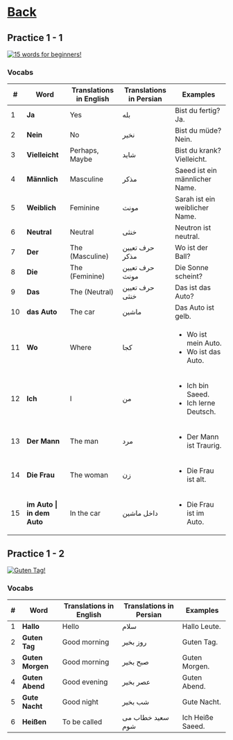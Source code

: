 # [Back](../a1/README.md)

## Practice 1 - 1

<a href="https://www.youtube.com/watch?v=gz9JbZcfnrk&list=PL5QyCnFPRx0GxaFjdAVkx7K9TfEklY4sg" target="_blank">
    <img src="http://i3.ytimg.com/vi/gz9JbZcfnrk/maxresdefault.jpg" 
    alt="15 words for beginners!"/></a>

### Vocabs
<table>
 <thead>
  <tr>
   <th>#</th>
   <th>Word</th>
   <th>Translations in English</th>
   <th>Translations in Persian</th>
   <th>Examples</th>
  </tr>
 </thead>
 <tbody>
  <tr>
   <td>1</td>
   <td><strong>Ja</strong></td>
   <td>Yes</td>
   <td>بله</td>
   <td>Bist du fertig? Ja.</td>
  </tr>
  <tr>
    <td>2</td>
    <td><strong>Nein</strong></td>
    <td>No</td>
    <td>نخیر</td>
    <td>Bist du müde? Nein.</td>
  </tr>
  <tr>
    <td>3</td>
    <td><strong>Vielleicht</strong></td>
    <td>Perhaps, Maybe</td>
    <td>شاید</td>
    <td>Bist du krank? Vielleicht.</td>
  </tr>
  <tr>
    <td>4</td>
    <td><strong>Männlich</strong></td>
    <td>Masculine</td>
    <td>مذکر</td>
    <td>Saeed ist ein männlicher Name.</td>
  </tr>
  <tr>
    <td>5</td>
    <td><strong>Weiblich</strong></td>
    <td>Feminine</td>
    <td>مونث</td>
    <td>Sarah ist ein weiblicher Name.</td>
  </tr>
  <tr>
    <td>6</td>
    <td><strong>Neutral</strong></td>
    <td>Neutral</td>
    <td>خنثی</td>
    <td>Neutron ist neutral.</td>
  </tr>
  <tr>
    <td>7</td>
    <td><strong>Der</strong></td>
    <td>The (Masculine)</td>
    <td>حرف تعیین مذکر</td>
    <td>Wo ist der Ball?</td>
  </tr>
  <tr>
    <td>8</td>
    <td><strong>Die</strong></td>
    <td>The (Feminine)</td>
    <td>حرف تعیین مونث</td>
    <td>Die Sonne scheint?</td>
  </tr>
  <tr>
    <td>9</td>
    <td><strong>Das</strong></td>
    <td>The (Neutral)</td>
    <td>حرف تعیین خنثی</td>
    <td>Das ist das Auto?</td>
  </tr>
  <tr>
    <td>10</td>
    <td><strong>das Auto</strong></td>
    <td>The car</td>
    <td>ماشین</td>
    <td>Das Auto ist gelb.</td>
  </tr>
  <tr>
    <td>11</td>
    <td><strong>Wo</strong></td>
    <td>Where</td>
    <td>کجا</td>
    <td>
     <ul>
      <li>Wo ist mein Auto.</li> 
      <li>Wo ist das Auto.</li>
    </ul>
    </td>
  </tr>
  <tr>
    <td>12</td>
    <td><strong>Ich</strong></td>
    <td>I</td>
    <td>من</td>
    <td>
     <ul>
      <li>Ich bin Saeed.</li> 
      <li>Ich lerne Deutsch.</li> 
    </ul>
    </td>
  </tr>
  <tr>
    <td>13</td>
    <td><strong>Der Mann</strong></td>
    <td>The man</td>
    <td>مرد</td>
    <td>
     <ul>
      <li>Der Mann ist Traurig.</li>  
    </ul>
    </td>
  </tr>
  <tr>
    <td>14</td>
    <td><strong>Die Frau</strong></td>
    <td>The woman</td>
    <td>زن</td>
    <td>
     <ul>
      <li>Die Frau ist alt.</li>  
    </ul>
    </td>
  </tr>
  <tr>
    <td>15</td>
    <td><strong>im Auto | in dem Auto</strong></td>
    <td>In the car</td>
    <td>داخل ماشین</td>
    <td>
     <ul>
      <li>Die Frau ist im Auto.</li>  
    </ul>
    </td>
  </tr>
  
 </tbody>
</table>

## Practice 1 - 2

<a href="https://www.youtube.com/watch?v=MgenU0GTz4g&list=PL5QyCnFPRx0GxaFjdAVkx7K9TfEklY4sg&index=2" target="_blank">
    <img src="http://i3.ytimg.com/vi/MgenU0GTz4g/maxresdefault.jpg" 
    alt="Guten Tag!"/></a>

### Vocabs
<table>
 <thead>
  <tr>
   <th>#</th>
   <th>Word</th>
   <th>Translations in English</th>
   <th>Translations in Persian</th>
   <th>Examples</th>
  </tr>
 </thead>
 <tbody>
  <tr>
   <td>1</td>
   <td><strong>Hallo</strong></td>
   <td>Hello</td>
   <td>سلام</td>
   <td>Hallo Leute.</td>
  </tr>
  <tr>
   <td>2</td>
   <td><strong>Guten Tag</strong></td>
   <td>Good morning</td>
   <td>روز بخیر</td>
   <td>Guten Tag.</td>
  </tr>
  <tr>
   <td>3</td>
   <td><strong>Guten Morgen</strong></td>
   <td>Good morning</td>
   <td>صبح بخیر</td>
   <td>Guten Morgen.</td>
  </tr>
  <tr>
   <td>4</td>
   <td><strong>Guten Abend</strong></td>
   <td>Good evening</td>
   <td>عصر بخیر</td>
   <td>Guten Abend.</td>
  </tr>
  <tr>
   <td>5</td>
   <td><strong>Gute Nacht</strong></td>
   <td>Good night</td>
   <td>شب بخیر</td>
   <td>Gute Nacht.</td>
  </tr>
  <tr>
   <td>6</td>
   <td><strong>Heißen</strong></td>
   <td>To be called</td>
   <td>سعید خطاب می شوم</td>
   <td>Ich Heiße Saeed.</td>
  </tr>
 </tbody>
</table>
